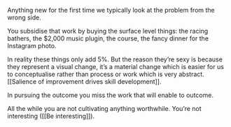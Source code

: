 Anything new for the first time we typically look at the problem from the wrong side.

You subsidise that work by buying the surface level things: the racing bathers, the $2,000 music plugin, the course, the fancy dinner for the Instagram photo.

In reality these things only add 5%. But the reason they’re sexy is because they represent a visual change, it’s a material change which is easier for us to conceptualise rather than process or work which is very abstract. [[Salience of improvement drives skill development]].

In pursuing the outcome you miss the work that will enable to outcome.

All the while you are not cultivating anything worthwhile. You’re not interesting ([[Be interesting]]).